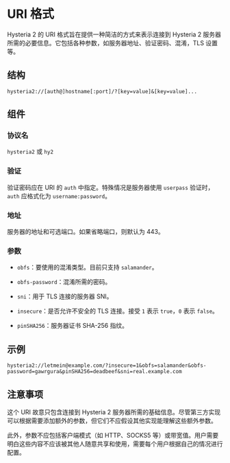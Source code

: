 # URI 格式

Hysteria 2 的 URI 格式旨在提供一种简洁的方式来表示连接到 Hysteria 2 服务器所需的必要信息。它包括各种参数，如服务器地址、验证密码、混淆，TLS 设置等。

## 结构

```
hysteria2://[auth@]hostname[:port]/?[key=value]&[key=value]...
```

## 组件

### 协议名

`hysteria2` 或 `hy2`

### 验证

验证密码应在 URI 的 `auth` 中指定。特殊情况是服务器使用 `userpass` 验证时，`auth` 应格式化为 `username:password`。

### 地址

服务器的地址和可选端口。如果省略端口，则默认为 443。

### 参数

- `obfs`：要使用的混淆类型。目前只支持 `salamander`。

- `obfs-password`：混淆所需的密码。

- `sni`：用于 TLS 连接的服务器 SNI。

- `insecure`：是否允许不安全的 TLS 连接。接受 `1` 表示 `true`，`0` 表示 `false`。

- `pinSHA256`：服务器证书 SHA-256 指纹。

## 示例

```
hysteria2://letmein@example.com/?insecure=1&obfs=salamander&obfs-password=gawrgura&pinSHA256=deadbeef&sni=real.example.com
```

## 注意事项

这个 URI 故意只包含连接到 Hysteria 2 服务器所需的基础信息。尽管第三方实现可以根据需要添加额外的参数，但它们不应假设其他实现能理解这些额外参数。

此外，参数不应包括客户端模式（如 HTTP、SOCKS5 等）或带宽值。用户需要明白这些内容不应该被其他人随意共享和使用，需要每个用户根据自己的情况进行配置。
